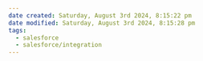 ```yaml
---
date created: Saturday, August 3rd 2024, 8:15:22 pm
date modified: Saturday, August 3rd 2024, 8:15:28 pm
tags:
  - salesforce
  - salesforce/integration
---
```

